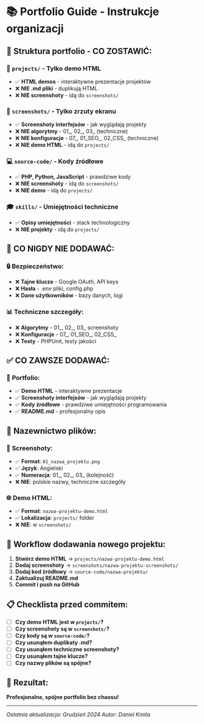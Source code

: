 # 📚 Portfolio Guide - Instrukcje organizacji

## 🎯 **Struktura portfolio - CO ZOSTAWIĆ:**

### 📁 **`projects/` - Tylko demo HTML**
- ✅ **HTML demos** - interaktywne prezentacje projektów
- ❌ **NIE .md pliki** - duplikują HTML
- ❌ **NIE screenshoty** - idą do `screenshots/`

### 📸 **`screenshots/` - Tylko zrzuty ekranu**
- ✅ **Screenshoty interfejsów** - jak wyglądają projekty
- ❌ **NIE algorytmy** - 01_, 02_, 03_ (techniczne)
- ❌ **NIE konfiguracje** - 07_, 01_SEO_, 02_CSS_ (techniczne)
- ❌ **NIE demo HTML** - idą do `projects/`

### 💻 **`source-code/` - Kody źródłowe**
- ✅ **PHP, Python, JavaScript** - prawdziwe kody
- ❌ **NIE screenshoty** - idą do `screenshots/`
- ❌ **NIE demo** - idą do `projects/`

### 🎓 **`skills/` - Umiejętności techniczne**
- ✅ **Opisy umiejętności** - stack technologiczny
- ❌ **NIE projekty** - idą do `projects/`

## 🚨 **CO NIGDY NIE DODAWAĆ:**

### 🔒 **Bezpieczeństwo:**
- ❌ **Tajne klucze** - Google OAuth, API keys
- ❌ **Hasła** - .env pliki, config.php
- ❌ **Dane użytkowników** - bazy danych, logi

### 📊 **Techniczne szczegóły:**
- ❌ **Algorytmy** - 01_, 02_, 03_ screenshoty
- ❌ **Konfiguracje** - 07_, 01_SEO_, 02_CSS_
- ❌ **Testy** - PHPUnit, testy jakości

## ✅ **CO ZAWSZE DODAWAĆ:**

### 🌟 **Portfolio:**
- ✅ **Demo HTML** - interaktywne prezentacje
- ✅ **Screenshoty interfejsów** - jak wyglądają projekty
- ✅ **Kody źródłowe** - prawdziwe umiejętności programowania
- ✅ **README.md** - profesjonalny opis

## 🎨 **Nazewnictwo plików:**

### 📱 **Screenshoty:**
- ✅ **Format**: `01_nazwa_projektu.png`
- ✅ **Język**: Angielski
- ✅ **Numeracja**: 01_, 02_, 03_ (kolejność)
- ❌ **NIE**: polskie nazwy, techniczne szczegóły

### 🌐 **Demo HTML:**
- ✅ **Format**: `nazwa-projektu-demo.html`
- ✅ **Lokalizacja**: `projects/` folder
- ❌ **NIE**: w `screenshots/`

## 🔄 **Workflow dodawania nowego projektu:**

1. **Stwórz demo HTML** → `projects/nazwa-projektu-demo.html`
2. **Dodaj screenshoty** → `screenshots/nazwa-projektu-screenshots/`
3. **Dodaj kod źródłowy** → `source-code/nazwa-projektu/`
4. **Zaktualizuj README.md**
5. **Commit i push na GitHub**

## 📋 **Checklista przed commitem:**

- [ ] **Czy demo HTML jest w `projects/`?**
- [ ] **Czy screenshoty są w `screenshots/`?**
- [ ] **Czy kody są w `source-code/`?**
- [ ] **Czy usunąłem duplikaty .md?**
- [ ] **Czy usunąłem techniczne screenshoty?**
- [ ] **Czy usunąłem tajne klucze?**
- [ ] **Czy nazwy plików są spójne?**

## 🎉 **Rezultat:**
**Profesjonalne, spójne portfolio bez chaosu!**

---
*Ostatnia aktualizacja: Grudzień 2024*
*Autor: Daniel Kmita*
